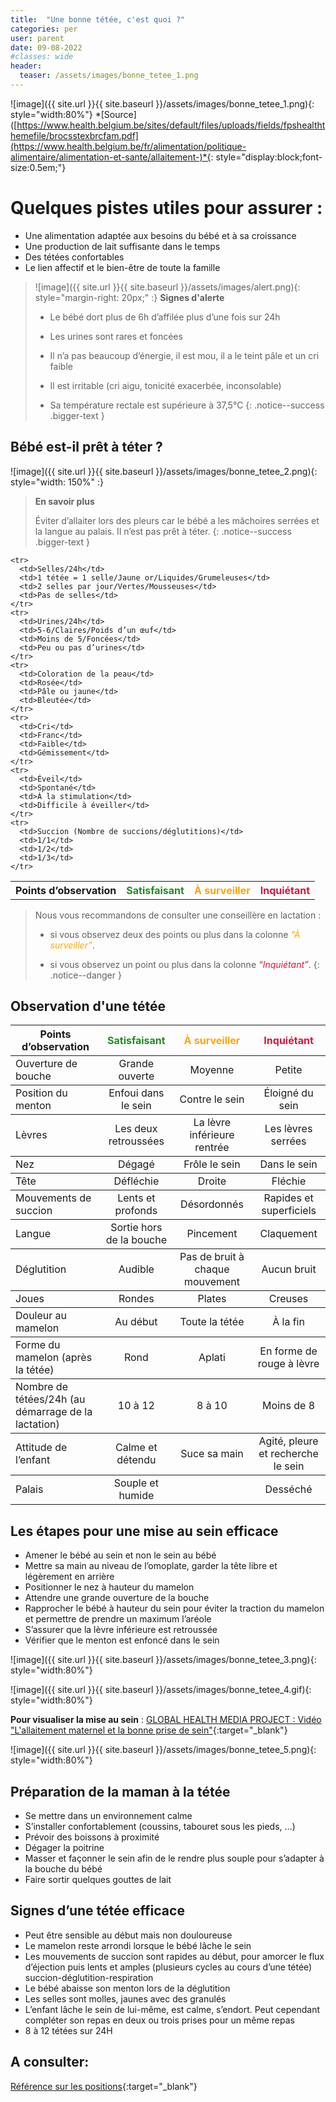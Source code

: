 ```yaml
---
title:  "Une bonne tétée, c'est quoi ?"
categories: per
user: parent
date: 09-08-2022
#classes: wide
header:
  teaser: /assets/images/bonne_tetee_1.png
---
```


![image]({{ site.url }}{{ site.baseurl }}/assets/images/bonne_tetee_1.png){: style="width:80%"}
*[Source]([https://www.health.belgium.be/sites/default/files/uploads/fields/fpshealththemefile/brocsstexbrcfam.pdf](https://www.health.belgium.be/fr/alimentation/politique-alimentaire/alimentation-et-sante/allaitement-)*{: style="display:block;font-size:0.5em;"}

# Quelques pistes utiles pour assurer :
- Une alimentation adaptée aux besoins du bébé et à sa croissance 
- Une production de lait suffisante dans le temps 
- Des tétées confortables 
- Le lien affectif et le bien-être de toute la famille 

>  ![image]({{ site.url }}{{ site.baseurl }}/assets/images/alert.png){: style="margin-right: 20px;" :} **Signes d'alerte**
>
>   - Le bébé dort plus de 6h d’affilée plus d’une fois sur 24h 
>
>   - Les urines sont rares et foncées 
>
>   - Il n’a pas beaucoup d’énergie, il est mou, il a le teint pâle et un cri faible 
>
>   - Il est irritable (cri aigu, tonicité exacerbée, inconsolable) 
>
>   - Sa température rectale est supérieure à 37,5°C 
{: .notice--success .bigger-text }


## Bébé est-il prêt à téter ?

![image]({{ site.url }}{{ site.baseurl }}/assets/images/bonne_tetee_2.png){: style="width: 150%" :}


>**En savoir plus**
>
>Éviter d’allaiter lors des pleurs car le bébé a les mâchoires serrées et la langue au palais. Il n’est pas prêt à téter.
{: .notice--success .bigger-text }




<table class="colored-table">
  <tbody>
    <tr>
      <th>Points d’observation</th>
      <th class="text-green">Satisfaisant</th>
      <th class="text-yellow">À surveiller</th>
      <th class="text-red">Inquiétant</th>
    </tr>

    <tr>
      <td>Selles/24h</td>
      <td>1 tétée = 1 selle/Jaune or/Liquides/Grumeleuses</td>
      <td>2 selles par jour/Vertes/Mousseuses</td>
      <td>Pas de selles</td>
    </tr>
    <tr>
      <td>Urines/24h</td>
      <td>5-6/Claires/Poids d’un œuf</td>
      <td>Moins de 5/Foncées</td>
      <td>Peu ou pas d’urines</td>
    </tr>
    <tr>
      <td>Coloration de la peau</td>
      <td>Rosée</td>
      <td>Pâle ou jaune</td>
      <td>Bleutée</td>
    </tr>
    <tr>
      <td>Cri</td>
      <td>Franc</td>
      <td>Faible</td>
      <td>Gémissement</td>
    </tr>
    <tr>
      <td>Éveil</td>
      <td>Spontané</td>
      <td>À la stimulation</td>
      <td>Difficile à éveiller</td>
    </tr>
    <tr>
      <td>Succion (Nombre de succions/déglutitions)</td>
      <td>1/1</td>
      <td>1/2</td>
      <td>1/3</td>
    </tr>
  </tbody>
</table>

> <i class="fas fa-exclamation-triangle"></i> Nous vous recommandons de consulter une conseillère en lactation :
>
> - si vous observez deux des points ou plus dans la colonne <em class="text-yellow">“À surveiller”</em>.
>
>- si vous observez un point ou plus dans la colonne <em class="text-red">“Inquiétant”</em>.
{: .notice--danger }


## Observation d'une tétée

<table class="colored-table">
  <tbody>
    <tr>
      <th>Points d’observation</th>
      <th class="text-green">Satisfaisant</th>
      <th class="text-yellow">À surveiller</th>
      <th class="text-red">Inquiétant</th>
    </tr>
    <tr>
      <td>Ouverture de bouche</td>
      <td>Grande ouverte</td>
      <td>Moyenne</td>
      <td>Petite</td>
    </tr>
    <tr>
      <td>Position du menton</td>
      <td>Enfoui dans le sein</td>
      <td>Contre le sein</td>
      <td>Éloigné du sein</td>
    </tr>
    <tr>
      <td>Lèvres</td>
      <td>Les deux retroussées</td>
      <td>La lèvre inférieure rentrée</td>
      <td>Les lèvres serrées</td>
    </tr>
    <tr>
      <td>Nez</td>
      <td>Dégagé</td>
      <td>Frôle le sein</td>
      <td>Dans le sein</td>
    </tr>
    <tr>
      <td>Tête</td>
      <td>Défléchie</td>
      <td>Droite</td>
      <td>Fléchie</td>
    </tr>
    <tr>
      <td>Mouvements de succion</td>
      <td>Lents et profonds</td>
      <td>Désordonnés</td>
      <td>Rapides et superficiels</td>
    </tr>
    <tr>
      <td>Langue</td>
      <td>Sortie hors de la bouche</td>
      <td>Pincement</td>
      <td>Claquement</td>
    </tr>
    <tr>
      <td>Déglutition</td>
      <td>Audible</td>
      <td>Pas de bruit à chaque mouvement</td>
      <td>Aucun bruit</td>
    </tr>
    <tr>
      <td>Joues</td>
      <td>Rondes</td>
      <td>Plates</td>
      <td>Creuses</td>
    </tr>
    <tr>
      <td>Douleur au mamelon</td>
      <td>Au début</td>
      <td>Toute la tétée</td>
      <td>À la fin</td>
    </tr>
    <tr>
      <td>Forme du mamelon (après la tétée)</td>
      <td>Rond</td>
      <td>Aplati</td>
      <td>En forme de rouge à lèvre</td>
    </tr>
    <tr>
      <td>Nombre de tétées/24h (au démarrage de la lactation)</td>
      <td>10 à 12</td>
      <td>8 à 10</td>
      <td>Moins de 8</td>
    </tr>
    <tr>
      <td>Attitude de l’enfant</td>
      <td>Calme et détendu</td>
      <td>Suce sa main</td>
      <td>Agité, pleure et recherche le sein</td>
    </tr>
    <tr>
      <td>Palais</td>
      <td>Souple et humide</td>
      <td> </td>
      <td>Desséché</td>
    </tr>
  </tbody>
</table>



## Les étapes pour une mise au sein efficace

- Amener le bébé au sein et non le sein au bébé 
- Mettre sa main au niveau de l’omoplate, garder la tête libre et légèrement en arrière 
- Positionner le nez à hauteur du mamelon
- Attendre une grande ouverture de la bouche 
- Rapprocher le bébé à hauteur du sein pour éviter la traction du mamelon et permettre de prendre un maximum l’aréole
- S’assurer que la lèvre inférieure est retroussée 
- Vérifier que le menton est enfoncé dans le sein 

![image]({{ site.url }}{{ site.baseurl }}/assets/images/bonne_tetee_3.png){: style="width:80%"}

![image]({{ site.url }}{{ site.baseurl }}/assets/images/bonne_tetee_4.gif){: style="width:80%"}

**Pour visualiser la mise au sein** : [GLOBAL HEALTH MEDIA PROJECT : Vidéo "L'allaitement maternel et la bonne prise de sein"](https://drive.google.com/file/d/12EHHH5Zi5Em2Vmw-Ag5K9mXRYNGgP8y3/view?usp=sharing){:target="_blank"}

![image]({{ site.url }}{{ site.baseurl }}/assets/images/bonne_tetee_5.png){: style="width:80%"}

## Préparation de la maman à la tétée 

- Se mettre dans un environnement calme 
- S’installer confortablement (coussins, tabouret sous les pieds, …) 
- Prévoir des boissons à proximité 
- Dégager la poitrine 
- Masser et façonner le sein afin de le rendre plus souple pour s’adapter à la bouche du bébé 
- Faire sortir quelques gouttes de lait 

## Signes d’une tétée efficace 

- Peut être sensible au début mais non douloureuse 
- Le mamelon reste arrondi lorsque le bébé lâche le sein 
- Les mouvements de succion sont rapides au début, pour amorcer le flux d’éjection puis lents et amples (plusieurs cycles au cours d’une tétée) succion-déglutition-respiration 
- Le bébé abaisse son menton lors de la déglutition 
- Les selles sont molles, jaunes avec des granulés 
- L’enfant lâche le sein de lui-même, est calme, s’endort. Peut cependant compléter son repas en deux ou trois prises pour un même repas 
- 8 à 12 tétées sur 24H 


## A consulter: 

[Référence sur les positions](https://www.sikana.tv/fr/health/learn-the-basics-of-breastfeeding/allaiter-en-position-ballon-de-rugby){:target="_blank"}

<style>
.colored-table tr {
border-bottom: 1px solid;
}
.colored-table td:nth-of-type(1n+2),
.colored-table th:nth-of-type(1n+2){
text-align: center;
}


<!-- .colored-table th:nth-of-type(2),  -->
<!-- .colored-table td:nth-of-type(2) { -->
<!-- background-color: DarkSeaGreen; -->
<!-- } -->
<!-- .colored-table th:nth-of-type(3),  -->
<!-- .colored-table td:nth-of-type(3) { -->
<!-- background-color: PaleGoldenRod; -->
<!-- } -->
<!-- .colored-table th:nth-of-type(4),  -->
<!-- .colored-table td:nth-of-type(4) { -->
<!-- background-color: LightCoral; -->
<!-- } -->

.text-green {
color: ForestGreen;
}
.text-yellow {
color: orange;
}
.text-red {
color: Crimson;
}


.bigger-text {
font-size: 1em !important;
}

</style>
